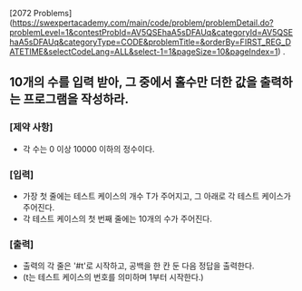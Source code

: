 [2072 Problems] (https://swexpertacademy.com/main/code/problem/problemDetail.do?problemLevel=1&contestProbId=AV5QSEhaA5sDFAUq&categoryId=AV5QSEhaA5sDFAUq&categoryType=CODE&problemTitle=&orderBy=FIRST_REG_DATETIME&selectCodeLang=ALL&select-1=1&pageSize=10&pageIndex=1) .

## 10개의 수를 입력 받아, 그 중에서 홀수만 더한 값을 출력하는 프로그램을 작성하라.

### [제약 사항]
- 각 수는 0 이상 10000 이하의 정수이다.

### [입력]

- 가장 첫 줄에는 테스트 케이스의 개수 T가 주어지고, 그 아래로 각 테스트 케이스가 주어진다.
- 각 테스트 케이스의 첫 번째 줄에는 10개의 수가 주어진다.

### [출력]
- 출력의 각 줄은 '#t'로 시작하고, 공백을 한 칸 둔 다음 정답을 출력한다.
- (t는 테스트 케이스의 번호를 의미하며 1부터 시작한다.)